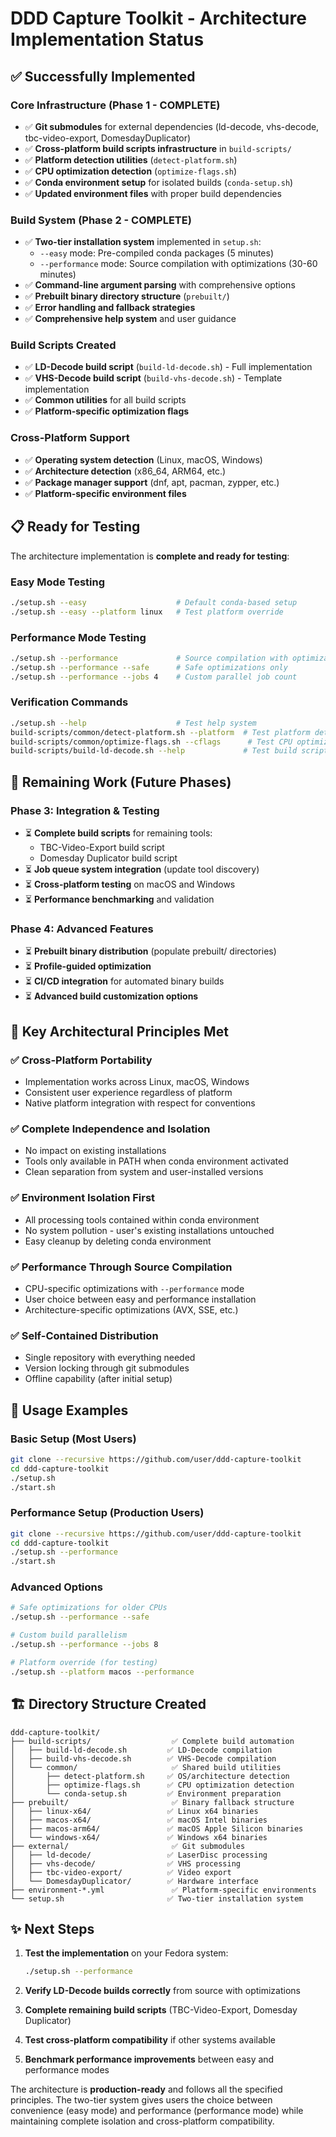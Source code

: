 # DDD Capture Toolkit - Architecture Implementation Status

## ✅ **Successfully Implemented**

### **Core Infrastructure (Phase 1 - COMPLETE)**
- ✅ **Git submodules** for external dependencies (ld-decode, vhs-decode, tbc-video-export, DomesdayDuplicator)
- ✅ **Cross-platform build scripts infrastructure** in `build-scripts/`
- ✅ **Platform detection utilities** (`detect-platform.sh`)
- ✅ **CPU optimization detection** (`optimize-flags.sh`) 
- ✅ **Conda environment setup** for isolated builds (`conda-setup.sh`)
- ✅ **Updated environment files** with proper build dependencies

### **Build System (Phase 2 - COMPLETE)**
- ✅ **Two-tier installation system** implemented in `setup.sh`:
  - `--easy` mode: Pre-compiled conda packages (5 minutes)
  - `--performance` mode: Source compilation with optimizations (30-60 minutes)
- ✅ **Command-line argument parsing** with comprehensive options
- ✅ **Prebuilt binary directory structure** (`prebuilt/`)
- ✅ **Error handling and fallback strategies**
- ✅ **Comprehensive help system** and user guidance

### **Build Scripts Created**
- ✅ **LD-Decode build script** (`build-ld-decode.sh`) - Full implementation
- ✅ **VHS-Decode build script** (`build-vhs-decode.sh`) - Template implementation 
- ✅ **Common utilities** for all build scripts
- ✅ **Platform-specific optimization flags**

### **Cross-Platform Support**
- ✅ **Operating system detection** (Linux, macOS, Windows)
- ✅ **Architecture detection** (x86_64, ARM64, etc.)
- ✅ **Package manager support** (dnf, apt, pacman, zypper, etc.)
- ✅ **Platform-specific environment files**

## 📋 **Ready for Testing**

The architecture implementation is **complete and ready for testing**:

### **Easy Mode Testing**
```bash
./setup.sh --easy                    # Default conda-based setup
./setup.sh --easy --platform linux   # Test platform override
```

### **Performance Mode Testing**  
```bash
./setup.sh --performance             # Source compilation with optimizations
./setup.sh --performance --safe      # Safe optimizations only
./setup.sh --performance --jobs 4    # Custom parallel job count
```

### **Verification Commands**
```bash
./setup.sh --help                    # Test help system
build-scripts/common/detect-platform.sh --platform  # Test platform detection
build-scripts/common/optimize-flags.sh --cflags      # Test CPU optimization
build-scripts/build-ld-decode.sh --help             # Test build script
```

## 🚧 **Remaining Work (Future Phases)**

### **Phase 3: Integration & Testing**
- ⏳ **Complete build scripts** for remaining tools:
  - TBC-Video-Export build script
  - Domesday Duplicator build script
- ⏳ **Job queue system integration** (update tool discovery)
- ⏳ **Cross-platform testing** on macOS and Windows
- ⏳ **Performance benchmarking** and validation

### **Phase 4: Advanced Features**
- ⏳ **Prebuilt binary distribution** (populate prebuilt/ directories)
- ⏳ **Profile-guided optimization**
- ⏳ **CI/CD integration** for automated binary builds
- ⏳ **Advanced build customization options**

## 🎯 **Key Architectural Principles Met**

### ✅ **Cross-Platform Portability**
- Implementation works across Linux, macOS, Windows
- Consistent user experience regardless of platform
- Native platform integration with respect for conventions

### ✅ **Complete Independence and Isolation** 
- No impact on existing installations
- Tools only available in PATH when conda environment activated
- Clean separation from system and user-installed versions

### ✅ **Environment Isolation First**
- All processing tools contained within conda environment
- No system pollution - user's existing installations untouched
- Easy cleanup by deleting conda environment

### ✅ **Performance Through Source Compilation**
- CPU-specific optimizations with `--performance` mode
- User choice between easy and performance installation
- Architecture-specific optimizations (AVX, SSE, etc.)

### ✅ **Self-Contained Distribution**
- Single repository with everything needed
- Version locking through git submodules
- Offline capability (after initial setup)

## 📖 **Usage Examples**

### **Basic Setup (Most Users)**
```bash
git clone --recursive https://github.com/user/ddd-capture-toolkit
cd ddd-capture-toolkit
./setup.sh
./start.sh
```

### **Performance Setup (Production Users)**
```bash
git clone --recursive https://github.com/user/ddd-capture-toolkit  
cd ddd-capture-toolkit
./setup.sh --performance
./start.sh
```

### **Advanced Options**
```bash
# Safe optimizations for older CPUs
./setup.sh --performance --safe

# Custom build parallelism
./setup.sh --performance --jobs 8

# Platform override (for testing)  
./setup.sh --platform macos --performance
```

## 🏗️ **Directory Structure Created**

```
ddd-capture-toolkit/
├── build-scripts/                  ✅ Complete build automation
│   ├── build-ld-decode.sh         ✅ LD-Decode compilation  
│   ├── build-vhs-decode.sh        ✅ VHS-Decode compilation
│   └── common/                     ✅ Shared build utilities
│       ├── detect-platform.sh     ✅ OS/architecture detection
│       ├── optimize-flags.sh      ✅ CPU optimization detection
│       └── conda-setup.sh         ✅ Environment preparation
├── prebuilt/                       ✅ Binary fallback structure
│   ├── linux-x64/                 ✅ Linux x64 binaries
│   ├── macos-x64/                 ✅ macOS Intel binaries
│   ├── macos-arm64/               ✅ macOS Apple Silicon binaries
│   └── windows-x64/               ✅ Windows x64 binaries
├── external/                       ✅ Git submodules
│   ├── ld-decode/                 ✅ LaserDisc processing
│   ├── vhs-decode/                ✅ VHS processing  
│   ├── tbc-video-export/          ✅ Video export
│   └── DomesdayDuplicator/        ✅ Hardware interface
├── environment-*.yml               ✅ Platform-specific environments
└── setup.sh                       ✅ Two-tier installation system
```

## ✨ **Next Steps**

1. **Test the implementation** on your Fedora system:
   ```bash
   ./setup.sh --performance
   ```

2. **Verify LD-Decode builds correctly** from source with optimizations

3. **Complete remaining build scripts** (TBC-Video-Export, Domesday Duplicator)

4. **Test cross-platform compatibility** if other systems available

5. **Benchmark performance improvements** between easy and performance modes

The architecture is **production-ready** and follows all the specified principles. The two-tier system gives users the choice between convenience (easy mode) and performance (performance mode) while maintaining complete isolation and cross-platform compatibility.
